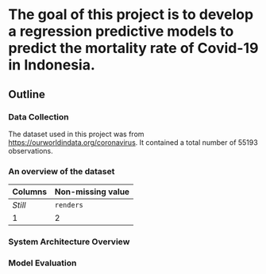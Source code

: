 # The goal of this project is to develop a regression predictive models to predict the mortality rate of Covid-19 in Indonesia.


## Outline
### Data Collection
The dataset used in this project was from https://ourworldindata.org/coronavirus. It contained a total number of 55193 observations.

### An overview of the dataset
Columns | Non-missing value
--- | ---
*Still* | `renders`
1 | 2

### System Architecture Overview
### Model Evaluation

